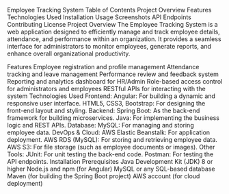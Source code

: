 Employee Tracking System
Table of Contents
Project Overview
Features
Technologies Used
Installation
Usage
Screenshots
API Endpoints
Contributing
License
Project Overview
The Employee Tracking System is a web application designed to efficiently manage and track employee details, attendance, and performance within an organization. It provides a seamless interface for administrators to monitor employees, generate reports, and enhance overall organizational productivity.

Features
Employee registration and profile management
Attendance tracking and leave management
Performance review and feedback system
Reporting and analytics dashboard for HR/Admin
Role-based access control for administrators and employees
RESTful APIs for interacting with the system
Technologies Used
Frontend:
Angular: For building a dynamic and responsive user interface.
HTML5, CSS3, Bootstrap: For designing the front-end layout and styling.
Backend:
Spring Boot: As the back-end framework for building microservices.
Java: For implementing the business logic and REST APIs.
Database:
MySQL: For managing and storing employee data.
DevOps & Cloud:
AWS Elastic Beanstalk: For application deployment.
AWS RDS (MySQL): For storing and retrieving employee data.
AWS S3: For file storage (such as employee documents or images).
Other Tools:
JUnit: For unit testing the back-end code.
Postman: For testing the API endpoints.
Installation
Prerequisites
Java Development Kit (JDK) 8 or higher
Node.js and npm (for Angular)
MySQL or any SQL-based database
Maven (for building the Spring Boot project)
AWS account (for cloud deployment)
